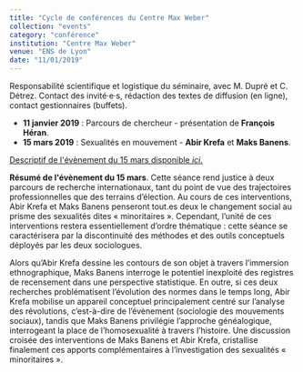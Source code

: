 ```yaml
---
title: "Cycle de conférences du Centre Max Weber"
collection: "events"
category: "conférence"
institution: "Centre Max Weber"
venue: "ENS de Lyon"
date: "11/01/2019"
---
```

Responsabilité scientifique et logistique du séminaire, avec M. Dupré et C. Détrez. Contact des invité·e·s, rédaction des textes de diffusion (en ligne), contact gestionnaires (buffets). 
- **11 janvier 2019** : Parcours de chercheur - présentation de **François Héran**. 
- **15 mars 2019** : Sexualités en mouvement - **Abir Krefa** et **Maks Banens**.

[Descriptif de l'évènement du 15 mars disponible *ici*.](https://www.centre-max-weber.fr/Seminaire-transversal-du-Centre-Max-Weber-2e-seance-A-Krefa-et-M-Banens-15-03)

**Résumé de l'évènement du 15 mars**. Cette séance rend justice à deux parcours de recherche internationaux, tant du point de vue des trajectoires professionnelles que des terrains d’élection. Au cours de ces interventions, Abir Krefa et Maks Banens penseront tout.es deux le changement social au prisme des sexualités dites « minoritaires ». Cependant, l’unité de ces interventions restera essentiellement d’ordre thématique : cette séance se caractérisera par la discontinuité des méthodes et des outils conceptuels déployés par les deux sociologues.

Alors qu’Abir Krefa dessine les contours de son objet à travers l’immersion ethnographique, Maks Banens interroge le potentiel inexploité des registres de recensement dans une perspective statistique. En outre, si ces deux recherches problématisent l’évolution des normes dans le temps long, Abir Krefa mobilise un appareil conceptuel principalement centré sur l’analyse des révolutions, c’est-à-dire de l’évènement (sociologie des mouvements sociaux), tandis que Maks Banens privilégie l’approche généalogique, interrogeant la place de l’homosexualité à travers l’histoire. Une discussion croisée des interventions de Maks Banens et Abir Krefa, cristallise finalement ces apports complémentaires à l’investigation des sexualités « minoritaires ». 